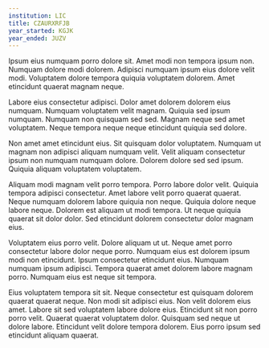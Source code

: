 ```yaml
---
institution: LIC
title: CZAURXRFJB
year_started: KGJK
year_ended: JUZV
---
```


Ipsum eius numquam porro dolore sit. Amet modi non tempora ipsum non. Numquam dolore modi dolorem. Adipisci numquam ipsum eius dolore velit modi. Voluptatem dolore tempora quiquia voluptatem dolorem. Amet etincidunt quaerat magnam neque.

Labore eius consectetur adipisci. Dolor amet dolorem dolorem eius numquam. Numquam voluptatem velit magnam. Quiquia sed ipsum numquam. Numquam non quisquam sed sed. Magnam neque sed amet voluptatem. Neque tempora neque neque etincidunt quiquia sed dolore.

Non amet amet etincidunt eius. Sit quisquam dolor voluptatem. Numquam ut magnam non adipisci aliquam numquam velit. Velit aliquam consectetur ipsum non numquam numquam dolore. Dolorem dolore sed sed ipsum. Quiquia aliquam voluptatem voluptatem.

Aliquam modi magnam velit porro tempora. Porro labore dolor velit. Quiquia tempora adipisci consectetur. Amet labore velit porro quaerat quaerat. Neque numquam dolorem labore quiquia non neque. Quiquia dolore neque labore neque. Dolorem est aliquam ut modi tempora. Ut neque quiquia quaerat sit dolor dolor. Sed etincidunt dolorem consectetur dolor magnam eius.

Voluptatem eius porro velit. Dolore aliquam ut ut. Neque amet porro consectetur labore dolor neque porro. Numquam eius est dolorem ipsum modi non etincidunt. Ipsum consectetur etincidunt eius. Numquam numquam ipsum adipisci. Tempora quaerat amet dolorem labore magnam porro. Numquam eius est neque sit tempora.

Eius voluptatem tempora sit sit. Neque consectetur est quisquam dolorem quaerat quaerat neque. Non modi sit adipisci eius. Non velit dolorem eius amet. Labore sit sed voluptatem labore dolore eius. Etincidunt sit non porro porro velit. Quaerat quaerat voluptatem dolor. Quisquam sed neque ut dolore labore. Etincidunt velit dolore tempora dolorem. Eius porro ipsum sed etincidunt aliquam quaerat.
    